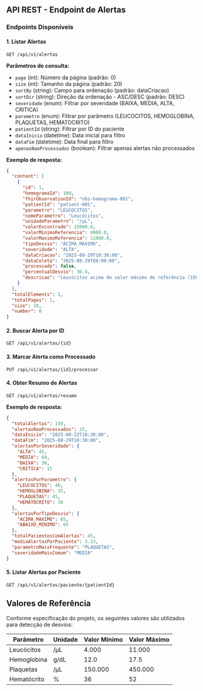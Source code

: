 ## API REST - Endpoint de Alertas

### Endpoints Disponíveis

#### 1. Listar Alertas
```http
GET /api/v1/alertas
```

**Parâmetros de consulta:**
- `page` (int): Número da página (padrão: 0)
- `size` (int): Tamanho da página (padrão: 20)
- `sortBy` (string): Campo para ordenação (padrão: dataCriacao)
- `sortDir` (string): Direção da ordenação - ASC/DESC (padrão: DESC)
- `severidade` (enum): Filtrar por severidade (BAIXA, MEDIA, ALTA, CRITICA)
- `parametro` (enum): Filtrar por parâmetro (LEUCOCITOS, HEMOGLOBINA, PLAQUETAS, HEMATOCRITO)
- `patientId` (string): Filtrar por ID do paciente
- `dataInicio` (datetime): Data inicial para filtro
- `dataFim` (datetime): Data final para filtro
- `apenasNaoProcessados` (boolean): Filtrar apenas alertas não processados

**Exemplo de resposta:**
```json
{
  "content": [
    {
      "id": 1,
      "hemogramaId": 100,
      "fhirObservationId": "obs-hemograma-001",
      "patientId": "patient-001",
      "parametro": "LEUCOCITOS",
      "nomeParametro": "Leucócitos",
      "unidadeParametro": "/µL",
      "valorEncontrado": 15000.0,
      "valorMinimoReferencia": 4000.0,
      "valorMaximoReferencia": 11000.0,
      "tipoDesvio": "ACIMA_MAXIMO",
      "severidade": "ALTA",
      "dataCriacao": "2025-08-29T10:30:00",
      "dataColeta": "2025-08-29T08:00:00",
      "processado": false,
      "percentualDesvio": 36.4,
      "descricao": "Leucócitos acima do valor máximo de referência (15000.00 /µL)"
    }
  ],
  "totalElements": 1,
  "totalPages": 1,
  "size": 20,
  "number": 0
}
```

#### 2. Buscar Alerta por ID
```http
GET /api/v1/alertas/{id}
```

#### 3. Marcar Alerta como Processado
```http
PUT /api/v1/alertas/{id}/processar
```

#### 4. Obter Resumo de Alertas
```http
GET /api/v1/alertas/resumo
```

**Exemplo de resposta:**
```json
{
  "totalAlertas": 150,
  "alertasNaoProcessados": 25,
  "dataInicio": "2025-08-22T10:30:00",
  "dataFim": "2025-08-29T10:30:00",
  "alertasPorSeveridade": {
    "ALTA": 45,
    "MEDIA": 60,
    "BAIXA": 30,
    "CRITICA": 15
  },
  "alertasPorParametro": {
    "LEUCOCITOS": 40,
    "HEMOGLOBINA": 35,
    "PLAQUETAS": 45,
    "HEMATOCRITO": 30
  },
  "alertasPorTipoDesvio": {
    "ACIMA_MAXIMO": 85,
    "ABAIXO_MINIMO": 65
  },
  "totalPacientesComAlertas": 45,
  "mediaAlertasPorPaciente": 3.33,
  "parametroMaisFrequente": "PLAQUETAS",
  "severidadeMaisComum": "MEDIA"
}
```

#### 5. Listar Alertas por Paciente
```http
GET /api/v1/alertas/paciente/{patientId}
```

## Valores de Referência

Conforme especificação do projeto, os seguintes valores são utilizados para detecção de desvios:

| Parâmetro    | Unidade | Valor Mínimo | Valor Máximo |
|--------------|---------|--------------|--------------|
| Leucócitos   | /µL     | 4.000        | 11.000       |
| Hemoglobina  | g/dL    | 12.0         | 17.5         |
| Plaquetas    | /µL     | 150.000      | 450.000      |
| Hematócrito  | %       | 36           | 52           |
